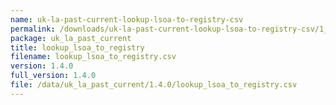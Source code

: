 ```yaml
---
name: uk-la-past-current-lookup-lsoa-to-registry-csv
permalink: /downloads/uk-la-past-current-lookup-lsoa-to-registry-csv/1_4_0
package: uk_la_past_current
title: lookup_lsoa_to_registry
filename: lookup_lsoa_to_registry.csv
version: 1.4.0
full_version: 1.4.0
file: /data/uk_la_past_current/1.4.0/lookup_lsoa_to_registry.csv
---
```

